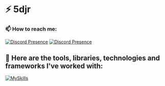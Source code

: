 <h1 align="left">⚡ 5djr </h1>

<h3 align="left">📫 How to reach me: </h3>

[![Discord Presence](https://lanyard.cnrad.dev/api/1377378882692448427)](https://discord.com/users/1377378882692448427) 
[![Discord Presence](https://lanyard.cnrad.dev/api/1175923146734440462)](https://discord.com/users/1175923146734440462)

<h2 align="left">🔧 Here are the tools, libraries, technologies and frameworks I've worked with: </h2>

[![MySkills](https://skillicons.dev/icons?i=js,discordjs,nodejs,vscode,mongodb)](https://skillicons.dev)
